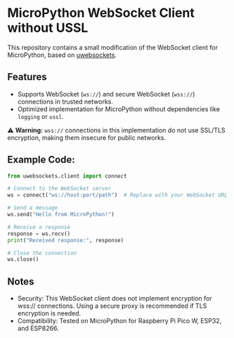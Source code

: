 # MicroPython WebSocket Client without USSL

This repository contains a small modification of the WebSocket client for MicroPython, based on [uwebsockets](https://github.com/danni/uwebsockets). 

## Features

- Supports WebSocket (`ws://`) and secure WebSocket (`wss://`) connections in trusted networks.
- Optimized implementation for MicroPython without dependencies like `logging` or `ussl`.

⚠️ **Warning:** `wss://` connections in this implementation do not use SSL/TLS encryption, making them insecure for public networks.


## Example Code:


```python
from uwebsockets.client import connect

# Connect to the WebSocket server
ws = connect("ws://host:port/path")  # Replace with your WebSocket URL

# Send a message
ws.send("Hello from MicroPython!")

# Receive a response
response = ws.recv()
print("Received response:", response)

# Close the connection
ws.close()

```

## Notes
- Security: This WebSocket client does not implement encryption for wss:// connections. Using a secure proxy is recommended if TLS encryption is needed.
- Compatibility: Tested on MicroPython for Raspberry Pi Pico W, ESP32, and ESP8266.